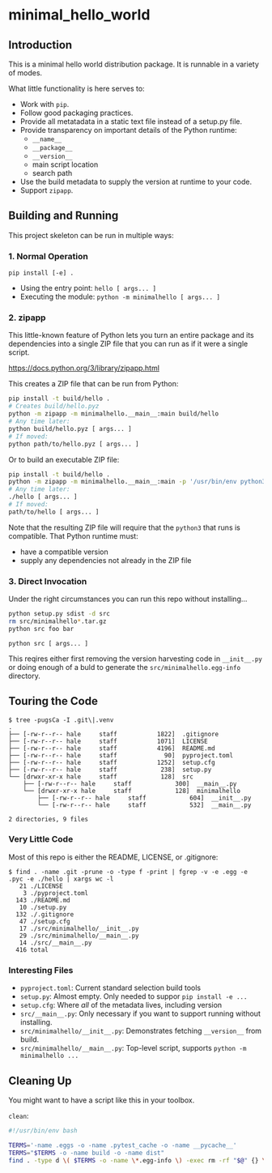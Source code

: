 # minimal_hello_world

## Introduction

This is a minimal hello world distribution package.
It is runnable in a variety of modes.

What little functionality is here serves to:

- Work with `pip`.
- Follow good packaging practices.
- Provide all metatadata in a static text file instead of a setup.py file.
- Provide transparency on important details of the Python runtime:
    - `__name__`
    - `__package__`
    - `__version__`
    - main script location
    - search path
- Use the build metadata to supply the version at runtime to your code.
- Support `zipapp`.

## Building and Running

This project skeleton can be run in multiple ways:

### 1. Normal Operation

`pip install [-e] .`

- Using the entry point: `hello [ args... ]`
- Executing the module: `python -m minimalhello [ args... ]`

### 2. zipapp

This little-known feature of Python lets you turn an entire package and its dependencies
into a single ZIP file that you can run as if it were a single script.

https://docs.python.org/3/library/zipapp.html

This creates a ZIP file that can be run from Python:

```bash
pip install -t build/hello .
# Creates build/hello.pyz
python -m zipapp -m minimalhello.__main__:main build/hello
# Any time later:
python build/hello.pyz [ args... ]
# If moved:
python path/to/hello.pyz [ args... ]
```

Or to build an executable ZIP file:

```bash
pip install -t build/hello .
python -m zipapp -m minimalhello.__main__:main -p '/usr/bin/env python3' -o hello build/hello
# Any time later:
./hello [ args... ]
# If moved:
path/to/hello [ args... ]
```

Note that the resulting ZIP file will require that the `python3` that runs is compatible.
That Python runtime must:

- have a compatible version
- supply any dependencies not already in the ZIP file

### 3. Direct Invocation

Under the right circumstances you can run this repo without installing...

```bash
python setup.py sdist -d src
rm src/minimalhello*.tar.gz
python src foo bar
```

`python src [ args... ]`

This reqires either first removing the version harvesting code in `__init__.py`
or doing enough of a buld to generate the `src/minimalhello.egg-info` directory.

## Touring the Code


```
$ tree -pugsCa -I .git\|.venv
.
├── [-rw-r--r-- hale     staff           1822]  .gitignore
├── [-rw-r--r-- hale     staff           1071]  LICENSE
├── [-rw-r--r-- hale     staff           4196]  README.md
├── [-rw-r--r-- hale     staff             90]  pyproject.toml
├── [-rw-r--r-- hale     staff           1252]  setup.cfg
├── [-rw-r--r-- hale     staff            238]  setup.py
└── [drwxr-xr-x hale     staff            128]  src
    ├── [-rw-r--r-- hale     staff            300]  __main__.py
    └── [drwxr-xr-x hale     staff            128]  minimalhello
        ├── [-rw-r--r-- hale     staff            604]  __init__.py
        └── [-rw-r--r-- hale     staff            532]  __main__.py

2 directories, 9 files
```

### Very Little Code

Most of this repo is either the README, LICENSE, or .gitignore:

```
$ find . -name .git -prune -o -type f -print | fgrep -v -e .egg -e .pyc -e ./hello | xargs wc -l
   21 ./LICENSE
    3 ./pyproject.toml
  143 ./README.md
   10 ./setup.py
  132 ./.gitignore
   47 ./setup.cfg
   17 ./src/minimalhello/__init__.py
   29 ./src/minimalhello/__main__.py
   14 ./src/__main__.py
  416 total
```

### Interesting Files

- `pyproject.toml`: Current standard selection build tools
- `setup.py`: Almost empty. Only needed to suppor `pip install -e ...`
- `setup.cfg`: Where *all* of the metadata lives, including version
- `src/__main__.py`: Only necessary if you want to support running without installing.
- `src/minimalhello/__init__.py`: Demonstrates fetching `__version__` from build.
- `src/minimalhello/__main__.py`: Top-level script, supports `python -m minimalhello ...`

## Cleaning Up

You might want to have a script like this in your toolbox.

`clean`:
```bash
#!/usr/bin/env bash

TERMS='-name .eggs -o -name .pytest_cache -o -name __pycache__'
TERMS="$TERMS -o -name build -o -name dist"
find . -type d \( $TERMS -o -name \*.egg-info \) -exec rm -rf "$@" {} \; -prune
```
